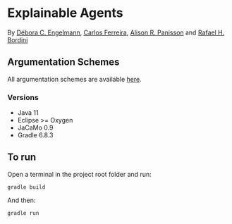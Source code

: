 # Explainable Agents

By [Débora C. Engelmann](https://github.com/DeboraEngelmann), 
[Carlos Ferreira](https://github.com/cadu08),
[Alison R. Panisson](https://github.com/AlisonPanisson) and
[Rafael H. Bordini](https://github.com/rbordini)


## Argumentation Schemes 

All argumentation schemes are available [here](https://github.com/DeboraEngelmann/explaining-ontological-reasoning/blob/42f75daba6bf07e25d87270a4b3e823f23ba5063/base_rules.md).

### Versions

- Java 11
- Eclipse >= Oxygen
- JaCaMo 0.9
- Gradle 6.8.3

## To run

Open a terminal in the project root folder and run:
```
gradle build
```
And then: 
```
gradle run
```
